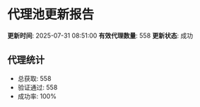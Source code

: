 # 代理池更新报告

**更新时间**: 2025-07-31 08:51:00
**有效代理数量**: 558
**更新状态**:  成功

## 代理统计
- 总获取: 558
- 验证通过: 558
- 成功率: 100%
